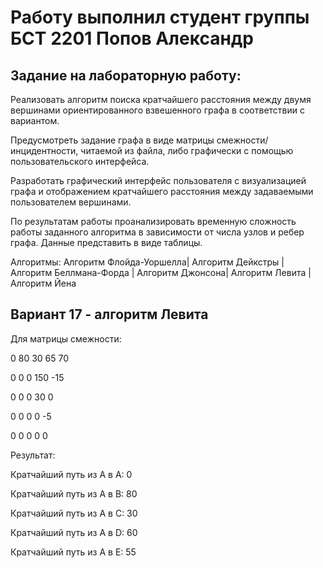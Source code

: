 Работу выполнил студент группы БСТ 2201 Попов Александр
=

Задание на лабораторную работу:
-
Реализовать алгоритм поиска кратчайшего расстояния между двумя вершинами ориентированного взвешенного графа в соответствии с вариантом.

Предусмотреть задание графа в виде матрицы смежности/инцидентности, читаемой из файла, либо графически с помощью пользовательского интерфейса.

Разработать графический интерфейс пользователя с визуализацией графа и отображением кратчайшего расстояния между задаваемыми пользователем вершинами.

По результатам работы проанализировать временную сложность работы заданного алгоритма в зависимости от числа узлов и ребер графа. Данные представить в виде таблицы.

Алгоритмы:
Алгоритм Флойда-Уоршелла| Алгоритм Дейкстры | Алгоритм Беллмана-Форда | Алгоритм Джонсона| Алгоритм Левита | Алгоритм Йена

Вариант 17 - алгоритм Левита
-

Для матрицы смежности:

0 80 30 65 70

0 0 0 150 -15

0 0 0 30 0

0 0 0 0 -5

0 0 0 0 0


Результат:

Кратчайший путь из A в A: 0

Кратчайший путь из A в B: 80

Кратчайший путь из A в C: 30

Кратчайший путь из A в D: 60

Кратчайший путь из A в E: 55
